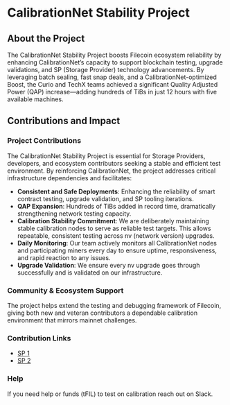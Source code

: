 

# CalibrationNet Stability Project

## About the Project
The CalibrationNet Stability Project boosts Filecoin ecosystem reliability by enhancing CalibrationNet’s capacity to support blockchain testing, upgrade validations, and SP (Storage Provider) technology advancements. By leveraging batch sealing, fast snap deals, and a CalibrationNet-optimized Boost, the Curio and TechX teams achieved a significant Quality Adjusted Power (QAP) increase—adding hundreds of TiBs in just 12 hours with five available machines.

## Contributions and Impact

### Project Contributions
The CalibrationNet Stability Project is essential for Storage Providers, developers, and ecosystem contributors seeking a stable and efficient test environment. By reinforcing CalibrationNet, the project addresses critical infrastructure dependencies and facilitates:

- **Consistent and Safe Deployments**: Enhancing the reliability of smart contract testing, upgrade validation, and SP tooling iterations.
- **QAP Expansion**: Hundreds of TiBs added in record time, dramatically strengthening network testing capacity.
- **Calibration Stability Commitment**: We are deliberately maintaining stable calibration nodes to serve as reliable test targets. This allows repeatable, consistent testing across nv (network version) upgrades.
- **Daily Monitoring**: Our team actively monitors all CalibrationNet nodes and participating miners every day to ensure uptime, responsiveness, and rapid reaction to any issues.
- **Upgrade Validation**: We ensure every nv upgrade goes through successfully and is validated on our infrastructure.

### Community & Ecosystem Support
The project helps extend the testing and debugging framework of Filecoin, giving both new and veteran contributors a dependable calibration environment that mirrors mainnet challenges.

### Contribution Links
- [SP 1](https://calibration.filfox.info/en/address/t0143103)
- [SP 2](https://calibration.filfox.info/en/address/t0144416)

### Help
If you need help or funds (tFIL) to test on calibration reach out on Slack. 
